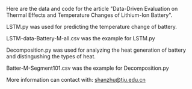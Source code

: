 Here are the data and code for the article "Data-Driven Evaluation on Thermal Effects and Temperature Changes of Lithium-Ion Battery".

LSTM.py was used for predicting the temperature change of battery.

LSTM-data-Battery-M-all.csv was the example for LSTM.py

Decomposition.py was used for analyzing the heat generation of battery and distingushing the types of heat.

Batter-M-Segment101.csv was the example for Decomposition.py

More information can contact with: shanzhu@tju.edu.cn
